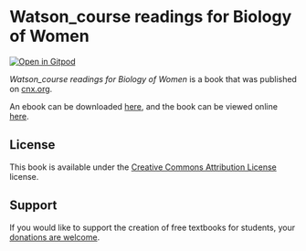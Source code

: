 # Watson_course readings for Biology of Women

[![Open in Gitpod](https://gitpod.io/button/open-in-gitpod.svg)](https://gitpod.io/from-referrer/)

_Watson_course readings for Biology of Women_ is a book that was published on [cnx.org](https://cnx.org/).

An ebook can be downloaded [here](https://github.com/cnx-user-books/cnxbook-watson-course-readings-for-biology-of-women/releases/latest), and the book can be viewed online [here](https://github.com/cnx-user-books/cnxbook-watson-course-readings-for-biology-of-women/releases/latest).

## License
This book is available under the [Creative Commons Attribution License](./LICENSE) license.

## Support
If you would like to support the creation of free textbooks for students, your [donations are welcome](https://riceconnect.rice.edu/donation/support-openstax-banner).
